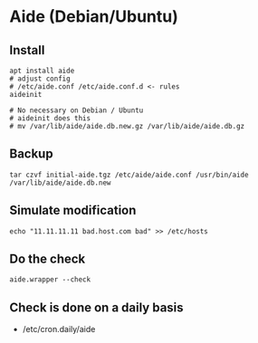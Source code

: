 # Aide (Debian/Ubuntu) 

## Install

```
apt install aide
# adjust config 
# /etc/aide.conf /etc/aide.conf.d <- rules 
aideinit 

# No necessary on Debian / Ubuntu 
# aideinit does this 
# mv /var/lib/aide/aide.db.new.gz /var/lib/aide/aide.db.gz
```

## Backup 

```
tar czvf initial-aide.tgz /etc/aide/aide.conf /usr/bin/aide /var/lib/aide/aide.db.new
```

## Simulate modification 

```
echo "11.11.11.11 bad.host.com bad" >> /etc/hosts
```

## Do the check 

```
aide.wrapper --check 
```
## Check is done on a daily basis 

  * /etc/cron.daily/aide 
